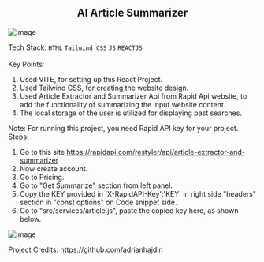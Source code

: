<h2 align="center"> AI Article Summarizer </h2>

![image](https://github.com/Ashutosh0120/Ai-Article-Summarizer/assets/24804042/91645c20-b417-438b-ad3c-db42d53ffb1b)

Tech Stack: ```HTML``` ```Tailwind CSS``` ```JS```  ```REACTJS``` 
<br><br>
Key Points:<br>
1. Used VITE, for setting up this React Project.<br>
2. Used Tailwind CSS, for creating the website design.<br>
3. Used Article Extractor and Summarizer Api from Rapid Api website, to add the functionality of summarizing the input website content.<br>
4. The local storage of the user is utilized for displaying past searches.<br>

Note: 
For running this project, you need Rapid API key for your project.
Steps:
1. Go to this site https://rapidapi.com/restyler/api/article-extractor-and-summarizer .
2. Now create account.
3. Go to Pricing.
4. Go to "Get Summarize" section from left panel.
5. Copy the KEY provided in  'X-RapidAPI-Key':'KEY' in right side "headers" section in "const options" on Code snippet side.
6. Go to "src/services/article.js", paste the copied key here, as shown below.

![image](https://github.com/Ashutosh0120/Ai-Article-Summarizer/assets/24804042/ab3ce827-3e92-4a41-9803-d30fe87612a7)


Project Credits: https://github.com/adrianhajdin

